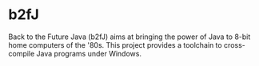 # b2fJ
Back to the Future Java (b2fJ) aims at bringing the power of Java to 8-bit home computers of the '80s. This project provides a toolchain to cross-compile Java programs under Windows.
